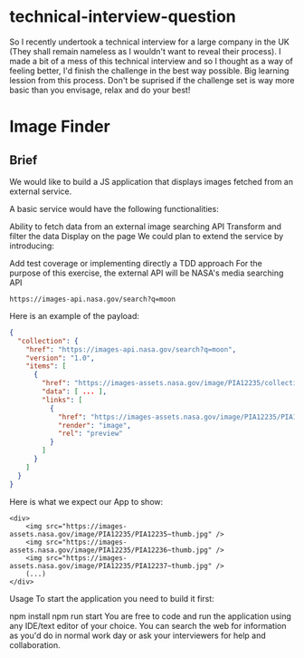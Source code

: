 # technical-interview-question

So I recently undertook a technical interview for a large company in the UK (They shall remain nameless as I wouldn't want to reveal their process). I made a bit of a mess of this technical interview and so I thought as a way of feeling better, I'd finish the challenge in the best way possible. Big learning lession from this process. Don't be suprised if the challenge set is way more basic than you envisage, relax and do your best!

# Image Finder

## Brief

We would like to build a JS application that displays images fetched from an external service.

A basic service would have the following functionalities:

Ability to fetch data from an external image searching API
Transform and filter the data
Display on the page
We could plan to extend the service by introducing:

Add test coverage or implementing directly a TDD approach
For the purpose of this exercise, the external API will be NASA's media searching API

```
https://images-api.nasa.gov/search?q=moon
```

Here is an example of the payload:

```json
{
  "collection": {
    "href": "https://images-api.nasa.gov/search?q=moon",
    "version": "1.0",
    "items": [
      {
        "href": "https://images-assets.nasa.gov/image/PIA12235/collection.json",
        "data": [ ... ],
        "links": [
          {
            "href": "https://images-assets.nasa.gov/image/PIA12235/PIA12235~thumb.jpg",
            "render": "image",
            "rel": "preview"
          }
        ]
      }
    ]
  }
}
```

Here is what we expect our App to show:

```
<div>
    <img src="https://images-assets.nasa.gov/image/PIA12235/PIA12235~thumb.jpg" />
    <img src="https://images-assets.nasa.gov/image/PIA12235/PIA12236~thumb.jpg" />
    <img src="https://images-assets.nasa.gov/image/PIA12235/PIA12237~thumb.jpg" />
    (...)
</div>
```

Usage
To start the application you need to build it first:

npm install
npm run start
You are free to code and run the application using any IDE/text editor of your choice. You can search the web for information as you'd do in normal work day or ask your interviewers for help and collaboration.
